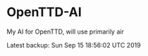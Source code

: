# OpenTTD-AI
My AI for OpenTTD, will use primarily air

Latest backup: Sun Sep 15 18:56:02 UTC 2019
